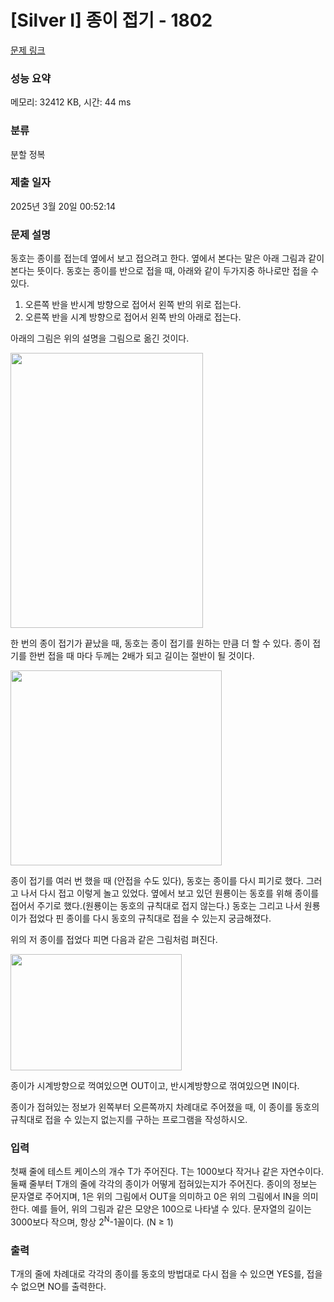 # [Silver I] 종이 접기 - 1802 

[문제 링크](https://www.acmicpc.net/problem/1802) 

### 성능 요약

메모리: 32412 KB, 시간: 44 ms

### 분류

분할 정복

### 제출 일자

2025년 3월 20일 00:52:14

### 문제 설명

<p>동호는 종이를 접는데 옆에서 보고 접으려고 한다. 옆에서 본다는 말은 아래 그림과 같이 본다는 뜻이다. 동호는 종이를 반으로 접을 때, 아래와 같이 두가지중 하나로만 접을 수 있다.</p>

<ol>
	<li>오른쪽 반을 반시계 방향으로 접어서 왼쪽 반의 위로 접는다.</li>
	<li>오른쪽 반을 시계 방향으로 접어서 왼쪽 반의 아래로 접는다.</li>
</ol>

<p>아래의 그림은 위의 설명을 그림으로 옮긴 것이다.</p>

<p><img alt="" src="https://www.acmicpc.net/JudgeOnline/upload/201006/pfold.png" style="height:440px; width:308px"></p>

<p>한 번의 종이 접기가 끝났을 때, 동호는 종이 접기를 원하는 만큼 더 할 수 있다. 종이 접기를 한번 접을 때 마다 두께는 2배가 되고 길이는 절반이 될 것이다.</p>

<p><img alt="" src="https://www.acmicpc.net/JudgeOnline/upload/201006/pfoldd.png" style="height:312px; width:338px"></p>

<p>종이 접기를 여러 번 했을 때 (안접을 수도 있다), 동호는 종이를 다시 피기로 했다. 그러고 나서 다시 접고 이렇게 놀고 있었다. 옆에서 보고 있던 원룡이는 동호를 위해 종이를 접어서 주기로 했다.(원룡이는 동호의 규칙대로 접지 않는다.) 동호는 그리고 나서 원룡이가 접었다 핀 종이를 다시 동호의 규칙대로 접을 수 있는지 궁금해졌다.</p>

<p>위의 저 종이를 접었다 피면 다음과 같은 그림처럼 펴진다.</p>

<p><img alt="" src="https://www.acmicpc.net/JudgeOnline/upload/201006/pfofo.png" style="height:186px; width:274px"></p>

<p>종이가 시계방향으로 꺽여있으면 OUT이고, 반시계방향으로 꺾여있으면 IN이다.</p>

<p>종이가 접혀있는 정보가 왼쪽부터 오른쪽까지 차례대로 주어졌을 때, 이 종이를 동호의 규칙대로 접을 수 있는지 없는지를 구하는 프로그램을 작성하시오.</p>

### 입력 

 <p>첫째 줄에 테스트 케이스의 개수 T가 주어진다. T는 1000보다 작거나 같은 자연수이다. 둘째 줄부터 T개의 줄에 각각의 종이가 어떻게 접혀있는지가 주어진다. 종이의 정보는 문자열로 주어지며, 1은 위의 그림에서 OUT을 의미하고 0은 위의 그림에서 IN을 의미한다. 예를 들어, 위의 그림과 같은 모양은 100으로 나타낼 수 있다. 문자열의 길이는 3000보다 작으며, 항상 2<sup>N</sup>-1꼴이다. (N ≥ 1)</p>

### 출력 

 <p>T개의 줄에 차례대로 각각의 종이를 동호의 방법대로 다시 접을 수 있으면 YES를, 접을 수 없으면 NO를 출력한다.</p>

